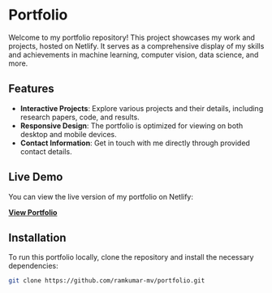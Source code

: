 # Portfolio

Welcome to my portfolio repository! This project showcases my work and projects, hosted on Netlify. It serves as a comprehensive display of my skills and achievements in machine learning, computer vision, data science, and more.

## Features

- **Interactive Projects**: Explore various projects and their details, including research papers, code, and results.
- **Responsive Design**: The portfolio is optimized for viewing on both desktop and mobile devices.
- **Contact Information**: Get in touch with me directly through provided contact details.

## Live Demo

You can view the live version of my portfolio on Netlify:

[**View Portfolio**](https://ramkumar-mv.netlify.app/)

## Installation

To run this portfolio locally, clone the repository and install the necessary dependencies:

```bash
git clone https://github.com/ramkumar-mv/portfolio.git
```

